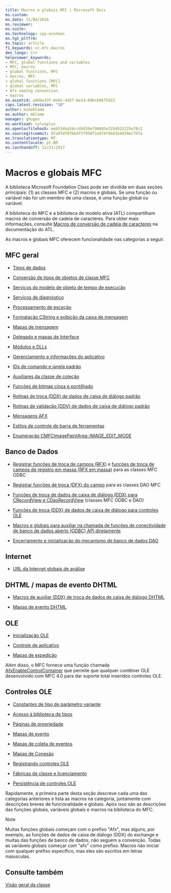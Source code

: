 ```yaml
---
title: Macros e globais MFC | Microsoft Docs
ms.custom: 
ms.date: 11/04/2016
ms.reviewer: 
ms.suite: 
ms.technology: cpp-windows
ms.tgt_pltfrm: 
ms.topic: article
f1_keywords: vc.mfc.macros
dev_langs: C++
helpviewer_keywords:
- MFC, global functions and variables
- MFC, macros
- global functions, MFC
- macros, MFC
- global functions [MFC]
- global variables, MFC
- Afx naming convention
- macros
ms.assetid: add4e33f-0e62-4d27-be14-896cb8675d22
caps.latest.revision: "18"
author: mikeblome
ms.author: mblome
manager: ghogen
ms.workload: cplusplus
ms.openlocfilehash: eeb53dea24ccd4d34ef90045e3254915135e70c2
ms.sourcegitcommit: 8fa8fdf0fbb4f57950f1e8f4f9b81b4d39ec7d7a
ms.translationtype: MT
ms.contentlocale: pt-BR
ms.lasthandoff: 12/21/2017
---
```

# <a name="mfc-macros-and-globals"></a>Macros e globais MFC
A biblioteca Microsoft Foundation Class pode ser dividida em duas seções principais: (1) as classes MFC e (2) macros e globais. Se uma função ou variável não for um membro de uma classe, é uma função global ou variável.  
  
 A biblioteca do MFC e a biblioteca de modelo ativa (ATL) compartilham macros de conversão de cadeia de caracteres. Para obter mais informações, consulte [Macros de conversão de cadeia de caracteres](../../atl/reference/string-conversion-macros.md) na documentação do ATL.  
  
 As macros e globais MFC oferecem funcionalidade nas categorias a seguir.  
  
## <a name="general-mfc"></a>MFC geral  
  
-   [Tipos de dados](data-types-mfc.md)  
  
-   [Conversão de tipos de objetos de classe MFC](type-casting-of-mfc-class-objects.md)  
  
-   [Serviços do modelo de objeto de tempo de execução](run-time-object-model-services.md)  
  
-   [Serviços de diagnóstico](diagnostic-services.md)  
  
-   [Processamento de exceção](exception-processing.md)  
  
-   [Formatação CString e exibição da caixa de mensagem](cstring-formatting-and-message-box-display.md)  
  
-   [Mapas de mensagem](message-map-macros-mfc.md)  

-   [Delegado e mapas de Interface](delegate-and-interface-maps.md)

-   [Módulos e DLLs](extension-dll-macros.md)
  
-   [Gerenciamento e informações do aplicativo](application-information-and-management.md)  
  
-   [IDs de comando e janela padrão](standard-command-and-window-ids.md)  
  
-   [Auxiliares da classe de coleção](collection-class-helpers.md)  
  
-   [Funções de bitmap cinza e pontilhado](gray-and-dithered-bitmap-functions.md)  
  
-   [Rotinas de troca (DDX) de dados de caixa de diálogo padrão](standard-dialog-data-exchange-routines.md)  
  
-   [Rotinas de validação (DDV) de dados de caixa de diálogo padrão](standard-dialog-data-validation-routines.md)  
  
-   [Mensagens AFX](afx-messages.md)  
  
-   [Estilos de controle de barra de ferramentas](toolbar-control-styles.md)  
  
-   [Enumeração CMFCImagePaintArea::IMAGE_EDIT_MODE](cmfcimagepaintarea-image-edit-mode-enumeration.md)  

  
## <a name="database"></a>Banco de Dados  
  
-   [Registrar funções de troca de campos (RFX)](record-field-exchange-functions.md) e [funções de troca de campos de registro em massa (RFX em massa)](record-field-exchange-functions.md) para as classes MFC ODBC  
  
-   [Registrar funções de troca (DFX) do campo](record-field-exchange-functions.md) para as classes DAO MFC  
  
-   [Funções de troca de dados de caixa de diálogo (DDX) para CRecordView e CDaoRecordView](dialog-data-exchange-functions-for-crecordview-and-cdaorecordview.md) (classes MFC ODBC e DAO)  
  
-   [Funções de troca (DDX) de dados de caixa de diálogo para controles OLE](dialog-data-exchange-functions-for-ole-controls.md)  
  
-   [Macros e globais para auxiliar na chamada de funções de conectividade de banco de dados aberto (ODBC) API diretamente](database-macros-and-globals.md)  
  
-   [Encerramento e inicialização do mecanismo de banco de dados DAO](dao-database-engine-initialization-and-termination.md)  
  
## <a name="internet"></a>Internet  
  
-   [URL da Internet globais de análise](internet-url-parsing-globals.md)  
  
## <a name="dhtml--dhtml-event-maps"></a>DHTML / mapas de evento DHTML  
  
-   [Macros de auxiliar (DDX) de troca de dados de caixa de diálogo DHTML](ddx-dhtml-helper-macros.md)  
  
-   [Mapas de evento DHTML](dhtml-event-maps.md)  
  
## <a name="ole"></a>OLE  
  
-   [Inicialização OLE](ole-initialization.md)  
  
-   [Controle de aplicativo](application-control.md)  
  
-   [Mapas de expedição](dispatch-maps.md)  
  
 Além disso, o MFC fornece uma função chamada [AfxEnableControlContainer](ole-initialization.md#afxenablecontrolcontainer) que permite que qualquer contêiner OLE desenvolvido com MFC 4.0 para dar suporte total inseridos controles OLE.  
  
## <a name="ole-controls"></a>Controles OLE  
  
-   [Constantes de tipo de parâmetro variante](variant-parameter-type-constants.md)  
  
-   [Acesso à biblioteca de tipos](type-library-access.md)  
  
-   [Páginas de propriedade](property-pages-mfc.md)  
  
-   [Mapas de evento](event-maps.md)  
  
-   [Mapas de coleta de eventos](event-sink-maps.md)  
  
-   [Mapas de Conexão](connection-maps.md)  
  
-   [Registrando controles OLE](registering-ole-controls.md)  
  
-   [Fábricas de classe e licenciamento](class-factories-and-licensing.md)  
  
-   [Persistência de controles OLE](persistence-of-ole-controls.md)  
  
 Rapidamente, a primeira parte desta seção descreve cada uma das categorias anteriores e lista as macros na categoria, juntamente com descrições breves de funcionalidade e globais. Após isso são as descrições das funções globais, variáveis globais e macros na biblioteca do MFC.  
  
> [!NOTE]
>  Muitas funções globais começam com o prefixo "Afx", mas alguns, por exemplo, as funções de dados de caixa de diálogo (DDX) do exchange e muitas das funções de banco de dados, não seguem a convenção. Todas as variáveis globais começar com "afx" como prefixo. Macros não iniciar com qualquer prefixo específico, mas eles são escritos em letras maiusculas.  
  
## <a name="see-also"></a>Consulte também  
 [Visão geral da classe](../../mfc/class-library-overview.md)



